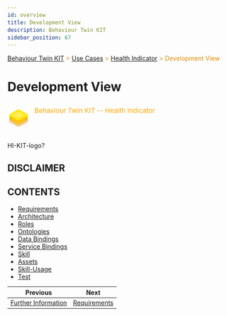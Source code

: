 ```yaml
---
id: overview
title: Development View
description: Behaviour Twin KIT
sidebar_position: 67
---
```


<!-- DEACTIVATED FOR DOCUSAURUS FROM HERE -->

<span style="font-size:14px;color:rgb(222,140,0);">[Behaviour Twin KIT](../../../overview) > [Use Cases](../../overview) > [Health Indicator](../overview) > Development View</span>

# Development View

<!-- DEACTIVATED FOR DOCUSAURUS TO HERE -->

<!-- VARIANT FOR DOCUSAURUS FROM HERE

<div style={{display:'block'}}>
  <div style={{display:'inline-block', verticalAlign:'top'}}>

![Behaviour Twin KIT -- Health Indicator banner](../../../../../../static/img/kit-icons/behaviour-twin-hi-kit-icon-mini.png)

  </div>
  <div style={{display:'inline-block', fontSize:17, color:'rgb(255,166,1)', marginLeft:7, verticalAlign:'top', paddingTop:6}}>
Behaviour Twin KIT -- Health Indicator
  </div>
</div>

VARIANT FOR DOCUSAURUS TO HERE -->

<!-- DEACTIVATED FOR DOCUSAURUS FROM HERE -->

<div style="display:block;">
  <div style="display:inline-block;vertical-align:top;">

![Behaviour Twin KIT -- Health Indicator banner](../../../../../../static/img/kit-icons/behaviour-twin-hi-kit-icon-mini.png)

  </div>
  <div style="display:inline-block;font-size:15px;color:rgb(255,166,1);margin-left:7px;vertical-align:top;padding-top:8px;">
Behaviour Twin KIT -- Health Indicator
  </div>
</div>

<!-- DEACTIVATED FOR DOCUSAURUS TO HERE -->

<!-- END OF HEADER -->

HI-KIT-logo?

## DISCLAIMER

## CONTENTS

- [Requirements](./requirements)
- [Architecture](./architecture)
- [Roles](./roles)
- [Ontologies](./ontology)
- [Data Bindings](./data-bindings)
- [Service Bindings](./service-bindings)
- [Skill](./skill)
- [Assets](./assets)
- [Skill-Usage](./skill-usage)
- [Test](./test)

<!-- START OF FOOTER -->

<!-- DEACTIVATED FOR DOCUSAURUS FROM HERE -->

| Previous | Next |
| -------- | ---- |
| [Further Information](../adoption-view/further-information) | [Requirements](./requirements) |

<!-- DEACTIVATED FOR DOCUSAURUS TO HERE -->
